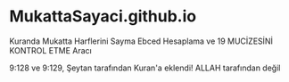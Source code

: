 # MukattaSayaci.github.io
Kuranda Mukatta Harflerini Sayma Ebced Hesaplama ve 19 MUCİZESİNİ KONTROL ETME Aracı

9:128 ve 9:129, Şeytan tarafından Kuran'a eklendi! ALLAH tarafından değil
